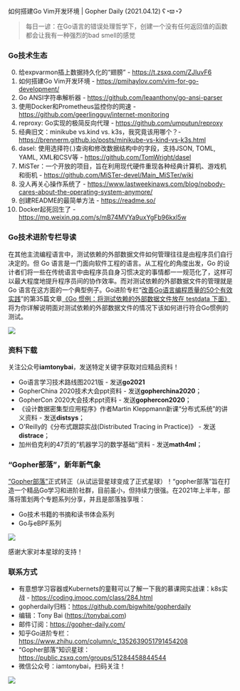 如何搭建Go Vim开发环境 | Gopher Daily (2021.04.12) ʕ◔ϖ◔ʔ

>每日一谚：在Go语言的错误处理哲学下，创建一个没有任何返回值的函数都会让我有一种强烈的bad smell的感觉

### Go技术生态

0. 给expvarmon插上数据持久化的“翅膀”  - https://t.zsxq.com/ZJIuvF6
1. 如何搭建Go Vim开发环境 - https://pmihaylov.com/vim-for-go-development/
2. Go ANSI字符串解析器 - https://github.com/leaanthony/go-ansi-parser
3. 使用Docker和Prometheus监控你的网速 - https://github.com/geerlingguy/internet-monitoring
4. reproxy: Go实现的极简反向代理 - https://github.com/umputun/reproxy
5. 经典旧文：minikube vs.kind vs. k3s，我究竟该用哪个？- https://brennerm.github.io/posts/minikube-vs-kind-vs-k3s.html
6. dasel: 使用选择符(.)查询和修改数据结构中的字段，支持JSON, TOML, YAML, XML和CSV等 - https://github.com/TomWright/dasel
7. MiSTer：一个开放的项目，旨在利用现代硬件重现各种经典计算机、游戏机和街机 - https://github.com/MiSTer-devel/Main_MiSTer/wiki
8. 没人再关心操作系统了 - https://www.lastweekinaws.com/blog/nobody-cares-about-the-operating-system-anymore/
9. 创建README的最简单方法 - https://readme.so/
10. Docker起死回生了 - https://mp.weixin.qq.com/s/mB74MVYa9uxYgFb96kxl5w

### Go技术进阶专栏导读

在其他主流编程语言中，测试依赖的外部数据文件如何管理往往是由程序员们自行决定的。但 Go 语言是一门面向软件工程的语言。从工程化的角度出发，Go 的设计者们将一些在传统语言中由程序员自身习惯决定的事情都一一规范化了，这样可以最大程度地提升程序员间的协作效率。而对测试依赖的外部数据文件的管理就是 Go 语言在这方面的一个典型例子。Go进阶专栏“[改善Go语⾔编程质量的50个有效实践](https://mp.weixin.qq.com/s/RThCEQOdytQxwrMP7XRTRw)”的第35篇文章[《Go 惯例：将测试依赖的外部数据文件放在 testdata 下面》](https://www.imooc.com/read/87/article/2438) 将为你详解说明面对测试依赖的外部数据文件的情况下该如何进行符合Go惯例的测试。

![](http://image.tonybai.com/img/202011/go-column-pgo-with-qr-and-text.png)


### 资料下载

关注公众号**iamtonybai**，发送特定关键字获取对应精品资料！

* Go语言学习技术路线图2021版 - 发送**go2021**
* GopherChina 2020技术大会ppt资料 - 发送**gopherchina2020**；
* GopherCon 2020大会技术ppt资料 - 发送**gophercon2020**；
* 《设计数据密集型应用程序》作者Martin Kleppmann新课“分布式系统”的讲义资料 - 发送**distsys**；
* O'Reilly的《分布式跟踪实战(Distributed Tracing in Practice)》 - 发送**distrace**；
* 加州伯克利的47页的“机器学习的数学基础”资料 - 发送**math4ml**；

### “Gopher部落”，新年新气象

[“Gopher部落”](https://mp.weixin.qq.com/s/jUqAL7hf2GmMun64BJufEA)正式转正（从试运营星球变成了正式星球）！“gopher部落”旨在打造一个精品Go学习和进阶社群，目前虽小，但持续力很强。在2021年上半年，部落将策划两个专题系列分享，并且是部落独享哦：

* Go技术书籍的书摘和读书体会系列
* Go与eBPF系列

![](http://image.tonybai.com/img/202103/gopher-tribe-zsxq-card.png)

感谢大家对本星球的支持！

### 联系方式

* 有意想学习容器或Kubernets的童鞋可以了解一下我的慕课网实战课：k8s实战 - https://coding.imooc.com/class/284.html
* gopherdaily归档：https://github.com/bigwhite/gopherdaily
* 编辑：Tony Bai (https://tonybai.com)
* 邮件订阅：https://gopher-daily.com/
* 知乎Go进阶专栏：https://www.zhihu.com/column/c_1352639051791454208
* “Gopher部落”知识星球：https://public.zsxq.com/groups/51284458844544
* 微信公众号：iamtonybai，扫码关注！

![](http://image.tonybai.com/img/202011/qrcode_for_iamtonybai.jpg)
